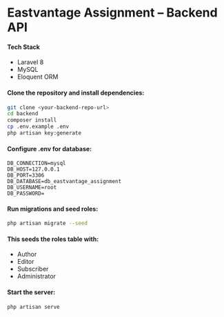 # Eastvantage Assignment – Backend API

#### Tech Stack

-   Laravel 8
-   MySQL
-   Eloquent ORM

#### Clone the repository and install dependencies:

```bash
git clone <your-backend-repo-url>
cd backend
composer install
cp .env.example .env
php artisan key:generate
```

#### Configure .env for database:

```env
DB_CONNECTION=mysql
DB_HOST=127.0.0.1
DB_PORT=3306
DB_DATABASE=db_eastvantage_assignment
DB_USERNAME=root
DB_PASSWORD=
```

#### Run migrations and seed roles:

```bash
php artisan migrate --seed
```

#### This seeds the roles table with:

-   Author
-   Editor
-   Subscriber
-   Administrator

#### Start the server:

```bash
php artisan serve
```
